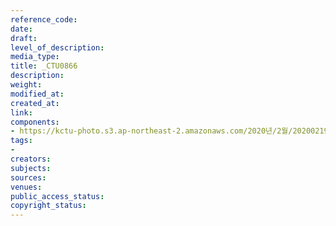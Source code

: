 ```yaml
---
reference_code: 
date: 
draft: 
level_of_description: 
media_type: 
title: _CTU0866
description: 
weight: 
modified_at: 
created_at: 
link: 
components:
- https://kctu-photo.s3.ap-northeast-2.amazonaws.com/2020년/2월/20200219_한국마사회+불법행위+및+부패행위+관련+국민감사+청구+기자회견/_CTU0866.jpg
tags:
- 
creators: 
subjects: 
sources: 
venues: 
public_access_status: 
copyright_status: 
---
```

